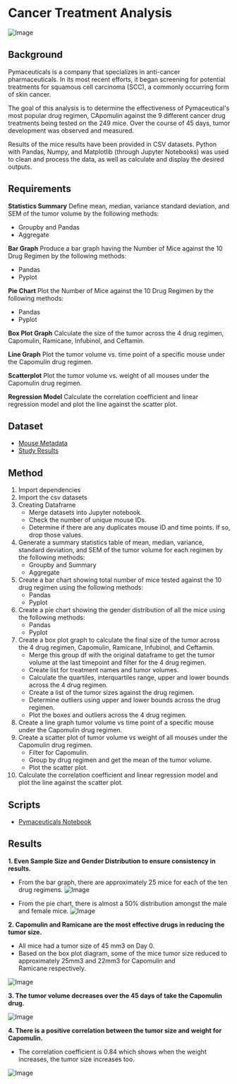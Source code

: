 # Cancer Treatment Analysis

![Image](https://news.usc.edu/files/2018/03/Nanoparticle-cancer-detection-web.jpg)

## Background

Pymaceuticals is a company that specializes in anti-cancer pharmaceuticals. In its most recent efforts, it began screening for potential treatments for squamous cell carcinoma (SCC), a commonly occurring form of skin cancer.

The goal of this analysis is to determine the effectiveness of Pymaceutical's most popular drug regimen, CApomulin against the 9 different cancer drug treatments being tested on the 249 mice.  Over the course of 45 days, tumor development was observed and measured. 

Results of the mice results have been provided in CSV datasets.  Python with Pandas, Numpy, and Matplotlib (through Jupyter Notebooks) was used to clean and process the data, as well as calculate and display the desired outputs.

## Requirements

**Statistics Summary**
Define mean, median, variance standard deviation, and SEM of the tumor volume by the following methods:
* Groupby and Pandas
* Aggregate

**Bar Graph**
Produce a bar graph having the Number of Mice against the 10 Drug Regimen by the following methods:
* Pandas
* Pyplot

**Pie Chart**
Plot the Number of Mice against the 10 Drug Regimen by the following methods:
* Pandas
* Pyplot

**Box Plot Graph**
Calculate the size of the tumor across the 4 drug regimen, Capomulin, Ramicane, Infubinol, and Ceftamin.

**Line Graph**
Plot the tumor volume vs. time point of a specific mouse under the Capomulin drug regimen.

**Scatterplot**
Plot the tumor volume vs. weight of all mouses under the Capomulin drug regimen.
 
**Regression Model**
Calculate the correlation coefficient and linear regression model and plot the line against the scatter plot.

## Dataset

*    [Mouse Metadata](https://github.com/cecileung1208/Matplotlib-The-Power-of-Plots/blob/master/Pymaceuticals/data/Mouse_metadata.csv)<br>
*    [Study Results](https://github.com/cecileung1208/Matplotlib-The-Power-of-Plots/blob/master/Pymaceuticals/data/Study_results.csv)

## Method

1. Import dependencies
2. Import the csv datasets
3. Creating Dataframe
   * Merge datasets into Jupyter notebook.
   * Check the number of unique mouse IDs.
   * Determine if there are any duplicates mouse ID and time points.  If so, drop those values.
4. Generate a summary statistics table of mean, median, variance, standard deviation, and SEM of the tumor volume for each regimen by the following methods:
   * Groupby and Summary
   * Aggregate
5. Create a bar chart showing total number of mice tested against the 10 drug regimen using the following methods:
   *   Pandas
   *   Pyplot
6. Create a pie chart showing the gender distribution of all the mice using the following methods:
   *   Pandas
   *   Pyplot
7. Create a box plot graph to calculate the final size of the tumor across the 4 drug regimen, Capomulin, Ramicane, Infubinol, and Ceftamin.
   *   Merge this group df with the original dataframe to get the tumor volume at the last timepoint and filter for the 4 drug regimen.
   *   Create list for treatment names and tumor volumes.
   *   Calculate the quartiles, interquartiles range, upper and lower bounds across the 4 drug regimen.
   *   Create a list of the tumor sizes against the drug regimen.
   *   Determine outliers using upper and lower bounds across the drug regimen.
   *   Plot the boxes and outliers across the 4 drug regimen.
8. Create a line graph tumor volume vs time point of a specific mouse under the Capomulin drug regimen.
9. Create a scatter plot of tumor volume vs weight of all mouses under the Capomulin drug regimen.
   *   Filter for Capomulin.
   *   Group by drug regimen and get the mean of the tumor volume.
   *   Plot the scatter plot.
10. Calculate the correlation coefficient and linear regression model and plot the line against the scatter plot.

## Scripts
* [Pymaceuticals Notebook](https://github.com/cecileung1208/Cancer-Treatment-Analysis/blob/master/Pymaceuticals/Pymaceuticals.ipynb)


## Results


**1. Even Sample Size and Gender Distribution to ensure consistency in results.**

* From the bar graph, there are approximately 25 mice for each of the ten drug regimens.
![Image](https://github.com/cecileung1208/Cancer-Treatment-Analysis/blob/master/Pymaceuticals/Images/bar.png)

* From the pie chart, there is almost a 50% distribution amongst the male and female mice.
![Image](https://github.com/cecileung1208/Cancer-Treatment-Analysis/blob/master/Pymaceuticals/Images/pie.png)

**2.	Capomulin and Ramicane are the most effective drugs in reducing the tumor size.**
*    All mice had a tumor size of 45 mm3 on Day 0.
* 	 Based on the box plot diagram, some of the mice tumor size reduced to approximately 25mm3 and 22mm3 for Capomulin and     
     Ramicane respectively.
     
![Image](https://github.com/cecileung1208/Cancer-Treatment-Analysis/blob/master/Pymaceuticals/Images/boxplot.png)

**3.	The tumor volume decreases over the 45 days of take the Capomulin drug.**

![Image](https://github.com/cecileung1208/Cancer-Treatment-Analysis/blob/master/Pymaceuticals/Images/line.png)

**4.	There is a positive correlation between the tumor size and weight for Capomulin.**
* 	The correlation coefficient is 0.84 which shows when the weight increases, the tumor size increases too.

![Image](https://github.com/cecileung1208/Cancer-Treatment-Analysis/blob/master/Pymaceuticals/Images/scatter.png)
